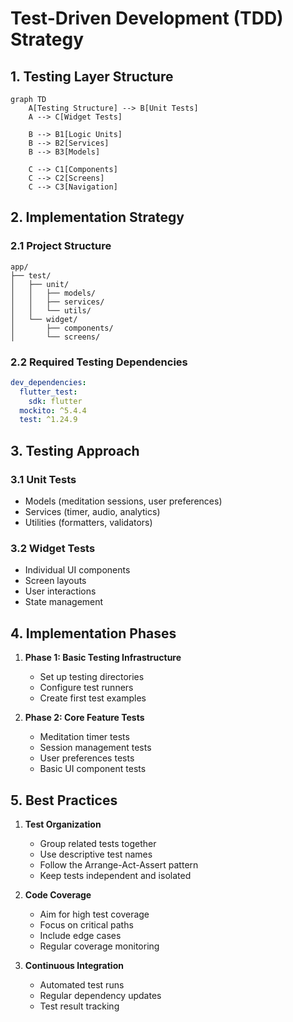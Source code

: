# Test-Driven Development (TDD) Strategy

## 1. Testing Layer Structure

```mermaid
graph TD
    A[Testing Structure] --> B[Unit Tests]
    A --> C[Widget Tests]
    
    B --> B1[Logic Units]
    B --> B2[Services]
    B --> B3[Models]
    
    C --> C1[Components]
    C --> C2[Screens]
    C --> C3[Navigation]
```

## 2. Implementation Strategy

### 2.1 Project Structure
```
app/
├── test/
│   ├── unit/
│   │   ├── models/
│   │   ├── services/
│   │   └── utils/
│   └── widget/
│       ├── components/
│       └── screens/
```

### 2.2 Required Testing Dependencies
```yaml
dev_dependencies:
  flutter_test:
    sdk: flutter
  mockito: ^5.4.4
  test: ^1.24.9
```

## 3. Testing Approach

### 3.1 Unit Tests
- Models (meditation sessions, user preferences)
- Services (timer, audio, analytics)
- Utilities (formatters, validators)

### 3.2 Widget Tests
- Individual UI components
- Screen layouts
- User interactions
- State management

## 4. Implementation Phases

1. **Phase 1: Basic Testing Infrastructure**
   - Set up testing directories
   - Configure test runners
   - Create first test examples

2. **Phase 2: Core Feature Tests**
   - Meditation timer tests
   - Session management tests
   - User preferences tests
   - Basic UI component tests

## 5. Best Practices

1. **Test Organization**
   - Group related tests together
   - Use descriptive test names
   - Follow the Arrange-Act-Assert pattern
   - Keep tests independent and isolated

2. **Code Coverage**
   - Aim for high test coverage
   - Focus on critical paths
   - Include edge cases
   - Regular coverage monitoring

3. **Continuous Integration**
   - Automated test runs
   - Regular dependency updates
   - Test result tracking
